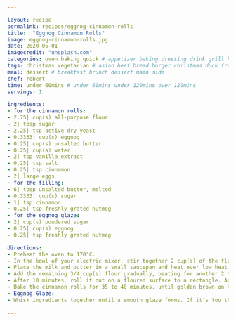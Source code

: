 ```yaml
---

layout: recipe
permalink: recipes/eggnog-cinnamon-rolls 
title:  "Eggnog Cinnamon Rolls"
image: eggnog-cinnamon-rolls.jpg 
date: 2020-05-01
imagecredit: "unsplash.com" 
categories: oven baking quick # appetizer baking dressing drink grill healthyish marinade oven pickling quick raw salad sandwich sauce snack soup
tags: christmas vegetarian # asian beef bread burger christmas duck french fruit indian italian mexican nuts pasta pork poultry rice seafood thanksgiving vegetarian
meal: dessert # breakfast brunch dessert main side
chef: robert 
time: under 60mins # under 60mins under 120mins over 120mins
servings: 1 

ingredients:
- for the cinnamon rolls:
- 2.75| cup(s) all-purpose flour
- 2| tbsp sugar
- 2.25| tsp active dry yeast
- 0.3333| cup(s) eggnog
- 0.25| cup(s) unsalted butter
- 0.25| cup(s) water
- 2| tsp vanilla extract
- 0.25| tsp salt
- 0.25| tsp cinnamon
- 2| large eggs
- for the filling:
- 6| tbsp unsalted butter, melted
- 0.3333| cup(s) sugar
- 1| tsp cinnamon
- 0.25| tsp freshly grated nutmeg
- for the eggnog glaze:
- 2| cup(s) powdered sugar
- 0.25| cup(s) eggnog
- 0.25| tsp freshly grated nutmeg

directions:
- Preheat the oven to 170°C.
- In the bowl of your electric mixer, stir together 2 cup(s) of the flour, sugar and yeast.
- Place the milk and butter in a small saucepan and heat over low heat just until the butter melts. Remove from the stovetop and let sit for 2 to 3 minutes, then stir in the water and vanilla extract. With the dough hook attached to your mixer, stir in the milk and butter mixture until combined. Add the salt, cinnamon and the eggs, one at a time, beating well after each addition. The dough will be very sticky. 
- Add the remaining 3/4 cup(s) flour gradually, beating for another 2 to 3 minutes until the dough comes together again. It should still be stick. Place it in a bowl and let it sit for 10 minutes.
- After 10 minutes, roll it out on a floured surface to a rectangle. Add the filling - add the melted butter on the dough. Whisk together the sugar, cinnamon and nutmeg and sprinkle it all over top. Starting with one of the long sides, roll it up tightly. Slice the roll into 1-inch cinnamon rolls. Place them in a baking dish. Let them sit for 5 minutes.
- Bake the cinnamon rolls for 35 to 40 minutes, until golden brown on top. Remove and cover with the eggnog glaze.
- Eggnog Glaze:
- Whisk ingredients together until a smooth glaze forms. If it’s too thick, add more eggnog 1 tsp at a time. If it’s too thin, whisk in more sugar a few tbsp at a time until desired consistency is reached.
 
--- 
```

